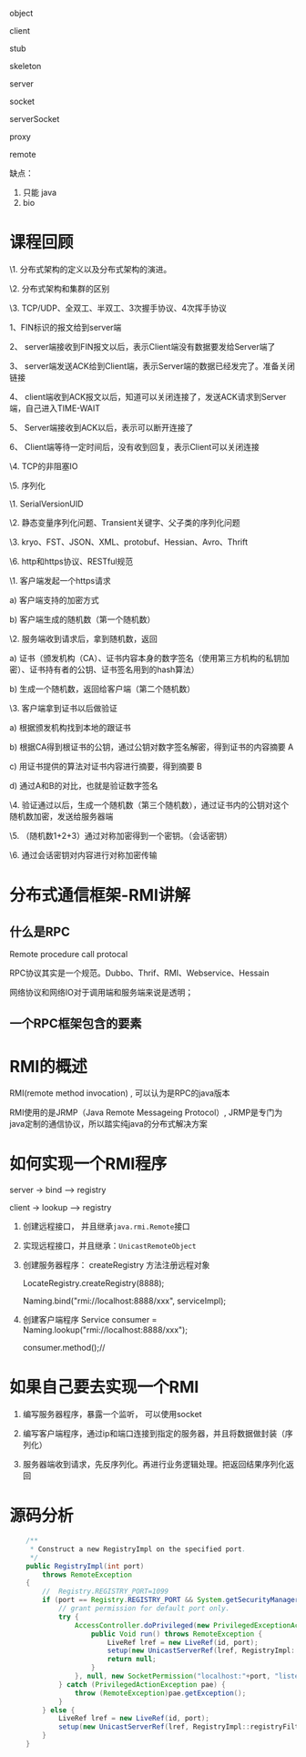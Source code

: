 object

client

stub

skeleton

server



socket

serverSocket

proxy

remote





缺点：

1. 只能 java
2. bio



# 课程回顾

\1.   分布式架构的定义以及分布式架构的演进。

\2.   分布式架构和集群的区别

\3.   TCP/UDP、全双工、半双工、3次握手协议、4次挥手协议

1、FIN标识的报文给到server端

2、      server端接收到FIN报文以后，表示Client端没有数据要发给Server端了

3、      server端发送ACK给到Client端，表示Server端的数据已经发完了。准备关闭链接

4、      client端收到ACK报文以后，知道可以关闭连接了，发送ACK请求到Server端，自己进入TIME-WAIT

5、      Server端接收到ACK以后，表示可以断开连接了

6、      Client端等待一定时间后，没有收到回复，表示Client可以关闭连接

\4.   TCP的非阻塞IO

\5.   序列化

\1.   SerialVersionUID

\2.   静态变量序列化问题、Transient关键字、父子类的序列化问题

\3.   kryo、FST、JSON、XML、protobuf、Hessian、Avro、Thrift

\6.   http和https协议、RESTful规范

\1.   客户端发起一个https请求

a)     客户端支持的加密方式

b)    客户端生成的随机数（第一个随机数）

\2.   服务端收到请求后，拿到随机数，返回

a)     证书（颁发机构（CA）、证书内容本身的数字签名（使用第三方机构的私钥加密）、证书持有者的公钥、证书签名用到的hash算法）

b)    生成一个随机数，返回给客户端（第二个随机数）

\3.   客户端拿到证书以后做验证

a)     根据颁发机构找到本地的跟证书

b)    根据CA得到根证书的公钥，通过公钥对数字签名解密，得到证书的内容摘要 A

c)     用证书提供的算法对证书内容进行摘要，得到摘要 B

d)    通过A和B的对比，也就是验证数字签名

\4.   验证通过以后，生成一个随机数（第三个随机数），通过证书内的公钥对这个随机数加密，发送给服务器端

\5.   （随机数1+2+3）通过对称加密得到一个密钥。（会话密钥）

\6.   通过会话密钥对内容进行对称加密传输

# 分布式通信框架-RMI讲解

 

## 什么是RPC

Remote procedure call protocal 

 

RPC协议其实是一个规范。Dubbo、Thrif、RMI、Webservice、Hessain

 

网络协议和网络IO对于调用端和服务端来说是透明； 

 

## 一个RPC框架包含的要素

# RMI的概述

RMI(remote method invocation)  , 可以认为是RPC的java版本

 

RMI使用的是JRMP（Java Remote Messageing Protocol）, JRMP是专门为java定制的通信协议，所以踏实纯java的分布式解决方案

 

# 如何实现一个RMI程序

server -> bind --> registry

client -> lookup --> registry





1. 创建远程接口， 并且继承`java.rmi.Remote`接口

2. 实现远程接口，并且继承：`UnicastRemoteObject`

3. 创建服务器程序： createRegistry 方法注册远程对象

   LocateRegistry.createRegistry(8888);

   Naming.bind("rmi://localhost:8888/xxx", serviceImpl);

4. 创建客户端程序
   Service consumer = Naming.lookup("rmi://localhost:8888/xxx");

   consumer.method();//

 

# 如果自己要去实现一个RMI

1. 编写服务器程序，暴露一个监听， 可以使用socket

2. 编写客户端程序，通过ip和端口连接到指定的服务器，并且将数据做封装（序列化）

3. 服务器端收到请求，先反序列化。再进行业务逻辑处理。把返回结果序列化返回

 

# 源码分析

```java
    /**
     * Construct a new RegistryImpl on the specified port.
     */
    public RegistryImpl(int port)
        throws RemoteException
    {
        //  Registry.REGISTRY_PORT=1099
        if (port == Registry.REGISTRY_PORT && System.getSecurityManager() != null) {
            // grant permission for default port only.
            try {
                AccessController.doPrivileged(new PrivilegedExceptionAction<Void>() {
                    public Void run() throws RemoteException {
                        LiveRef lref = new LiveRef(id, port);
                        setup(new UnicastServerRef(lref, RegistryImpl::registryFilter));
                        return null;
                    }
                }, null, new SocketPermission("localhost:"+port, "listen,accept"));
            } catch (PrivilegedActionException pae) {
                throw (RemoteException)pae.getException();
            }
        } else {
            LiveRef lref = new LiveRef(id, port);
            setup(new UnicastServerRef(lref, RegistryImpl::registryFilter));
        }
    }
```

 

 

 

 

 

 

 

 

 

 

 































